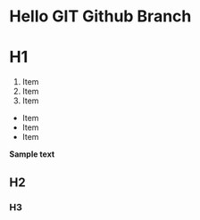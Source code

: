 # Hello GIT Github Branch

# H1

1. Item
2. Item
3. Item

* Item
* Item
* Item

__Sample text__
## H2
### H3